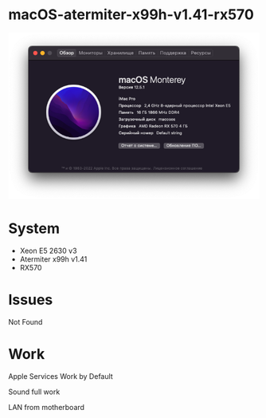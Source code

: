# macOS-atermiter-x99h-v1.41-rx570
![screen](screen.png)

# System
- Xeon E5 2630 v3
- Atermiter x99h v1.41
- RX570

# Issues

Not Found

# Work

Apple Services Work by Default

Sound full work

LAN from motherboard
